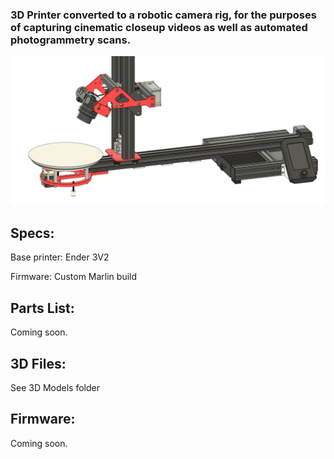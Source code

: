 ### 3D Printer converted to a robotic camera rig, for the purposes of capturing cinematic closeup videos as well as automated photogrammetry scans.

![Diagram](/img/Camera_rig-2.png)

## Specs:

Base printer: Ender 3V2 

Firmware: Custom Marlin build

## Parts List:

Coming soon.

## 3D Files:

See 3D Models folder

## Firmware:

Coming soon.
